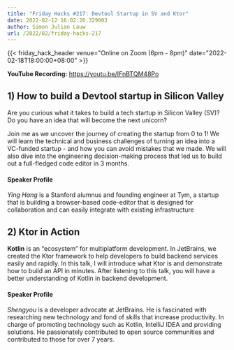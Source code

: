 ```yaml
---
title: "Friday Hacks #217: Devtool Startup in SV and Ktor"
date: 2022-02-12 16:02:20.329003
author: Simon Julian Lauw
url: /2022/02/friday-hacks-217
---
```


{{< friday_hack_header
    venue="Online on Zoom (6pm - 8pm)"
    date="2022-02-18T18:00:00+08:00" >}}

**YouTube Recording:** https://youtu.be/IFnBTQM48Po

## 1) How to build a Devtool startup in Silicon Valley

Are you curious what it takes to build a tech startup in Silicon Valley (SV)? Do you have an idea that will become the next unicorn?

Join me as we uncover the journey of creating the startup from 0 to 1! We will learn the technical and business challenges of turning an idea into a VC-funded startup - and how you can avoid mistakes that we made. We will also dive into the engineering decision-making process that led us to build out a full-fledged code editor in 3 months.

#### Speaker Profile

_Ying Hang_ is a Stanford alumnus and founding engineer at Tym, a startup that is building a browser-based code-editor that is designed for collaboration and can easily integrate with existing infrastructure

## 2) Ktor in Action

__Kotlin__ is an “ecosystem” for multiplatform development. In JetBrains, we created the Ktor framework to help developers to build backend services easily and rapidly. In this talk, I will introduce what Ktor is and demonstrate how to build an API in minutes. After listening to this talk, you will have a better understanding of Kotlin in backend development.

#### Speaker Profile

_Shengyou_ is a developer advocate at JetBrains. He is fascinated with researching new technology and fond of skills that increase productivity. In charge of promoting technology such as Kotlin, IntelliJ IDEA and providing solutions. He passionately contributed to open source communities and contributed to those for over 7 years.
